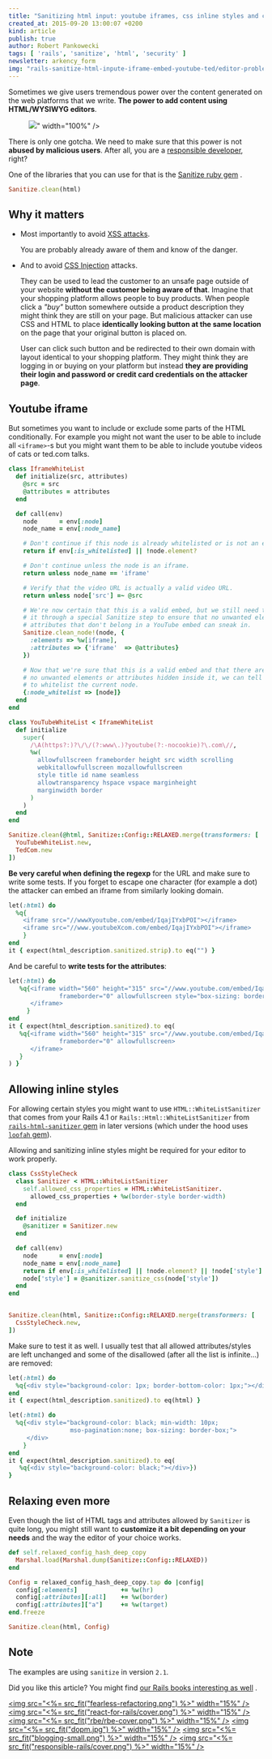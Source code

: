 ```yaml
---
title: "Sanitizing html input: youtube iframes, css inline styles and customization"
created_at: 2015-09-20 13:00:07 +0200
kind: article
publish: true
author: Robert Pankowecki
tags: [ 'rails', 'sanitize', 'html', 'security' ]
newsletter: arkency_form
img: "rails-sanitize-html-inpute-iframe-embed-youtube-ted/editor-problem.jpg"
---
```


Sometimes we give users tremendous power over the content generated
on the web platforms that we write. **The power to add content using
HTML/WYSIWYG editors**.

<p>
  <figure>
    <img src="<%= src_fit("rails-sanitize-html-inpute-iframe-embed-youtube-ted/editor-problem.jpg") %>" width="100%" />
  </figure>
</p>

There is only one gotcha. We need to make sure
that this power is not **abused by malicious users**. After all,
you are a [responsible developer](/responsible-rails/), right?

<!-- more -->

One of the libraries that you can use for that is the [Sanitize ruby gem](https://github.com/rgrove/sanitize) .

```ruby
Sanitize.clean(html)
```

## Why it matters

* Most importantly to avoid [XSS attacks](https://en.wikipedia.org/wiki/Cross-site_scripting).

    You are probably already aware of them and know of the danger.

* And to avoid [CSS Injection](https://www.owasp.org/index.php/Testing_for_CSS_Injection_(OTG-CLIENT-005)) attacks.

    They can be used to lead the customer to an unsafe page outside of your website **without
    the customer being aware of that**. Imagine that your shopping platform allows people to buy
    products. When people click a _"buy"_ button somewhere outside a product description they might
    think they are still on your page. But malicious attacker can use CSS and HTML to place
    **identically looking button at the same location** on the page that your original button is
    placed on.

    User can click such button and be redirected to their own domain with layout
    identical to your shopping platform. They might think they are logging in or buying on your platform but
    instead **they are providing their login and password or credit card credentials on the attacker page**.

## Youtube iframe

But sometimes you want to include or exclude some parts of the HTML conditionally. For example
you might not want the user to be able to include all `<iframe>`-s but you might want them
to be able to include youtube videos of cats or ted.com talks.

```ruby
class IframeWhiteList
  def initialize(src, attributes)
    @src = src
    @attributes = attributes
  end

  def call(env)
    node      = env[:node]
    node_name = env[:node_name]

    # Don't continue if this node is already whitelisted or is not an element.
    return if env[:is_whitelisted] || !node.element?

    # Don't continue unless the node is an iframe.
    return unless node_name == 'iframe'

    # Verify that the video URL is actually a valid video URL.
    return unless node['src'] =~ @src

    # We're now certain that this is a valid embed, but we still need to run
    # it through a special Sanitize step to ensure that no unwanted elements or
    # attributes that don't belong in a YouTube embed can sneak in.
    Sanitize.clean_node!(node, {
      :elements => %w[iframe],
      :attributes => {'iframe'  => @attributes}
    })

    # Now that we're sure that this is a valid embed and that there are
    # no unwanted elements or attributes hidden inside it, we can tell Sanitize
    # to whitelist the current node.
    {:node_whitelist => [node]}
  end
end

class YouTubeWhiteList < IframeWhiteList
  def initialize
    super(
      /\A(https?:)?\/\/(?:www\.)?youtube(?:-nocookie)?\.com\//,
      %w(
        allowfullscreen frameborder height src width scrolling
        webkitallowfullscreen mozallowfullscreen
        style title id name seamless
        allowtransparency hspace vspace marginheight
        marginwidth border
      )
    )
  end
end

Sanitize.clean(@html, Sanitize::Config::RELAXED.merge(transformers: [
  YouTubeWhiteList.new,
  TedCom.new
])
```

**Be very careful when defining the regexp** for the URL and make sure to write some tests.
If you forget to escape one character (for example a dot) the attacker can embed
an iframe from similarly looking domain.

```ruby
let(:html) do
  %q{
    <iframe src="//wwwXyoutube.com/embed/IqajIYxbPOI"></iframe>
    <iframe src="//www.youtubeXcom.com/embed/IqajIYxbPOI"></iframe>
    }
end
it { expect(html_description.sanitized.strip).to eq("") }
```

And be careful to **write tests for the attributes**:

```ruby
let(:html) do
   %q{<iframe width="560" height="315" src="//www.youtube.com/embed/IqajIYxbPOI"
              frameborder="0" allowfullscreen style="box-sizing: border-box;">
      </iframe>
     }
end
it { expect(html_description.sanitized).to eq(
   %q{<iframe width="560" height="315" src="//www.youtube.com/embed/IqajIYxbPOI"
              frameborder="0" allowfullscreen>
      </iframe>
   }
) }
```

## Allowing inline styles

For allowing certain styles you might want to use `HTML::WhiteListSanitizer` that comes
from your Rails 4.1 or `Rails::Html::WhiteListSanitizer` from [`rails-html-sanitizer` gem](https://github.com/rails/rails-html-sanitizer)
in later versions (which under the hood uses [`loofah` gem](https://github.com/flavorjones/loofah)).

Allowing and sanitizing inline styles might be required for your editor to work properly.

```ruby
class CssStyleCheck
  class Sanitizer < HTML::WhiteListSanitizer
    self.allowed_css_properties = HTML::WhiteListSanitizer.
      allowed_css_properties + %w(border-style border-width)
  end

  def initialize
    @sanitizer = Sanitizer.new
  end

  def call(env)
    node      = env[:node]
    node_name = env[:node_name]
    return if env[:is_whitelisted] || !node.element? || !node['style']
    node['style'] = @sanitizer.sanitize_css(node['style'])
  end
end


Sanitize.clean(html, Sanitize::Config::RELAXED.merge(transformers: [
  CssStyleCheck.new,
])
```

Make sure to test it as well. I usually test that all allowed attributes/styles
are left unchanged and some of the disallowed (after all the list is infinite...)
are removed:

```ruby
let(:html) do
  %q{<div style="background-color: 1px; border-bottom-color: 1px;"></div>}
end
it { expect(html_description.sanitized).to eq(html) }
```

```ruby
let(:html) do
  %q{<div style="background-color: black; min-width: 10px;
                 mso-pagination:none; box-sizing: border-box;">
     </div>
    }
end
it { expect(html_description.sanitized).to eq(
   %q{<div style="background-color: black;"></div>})
}
```

## Relaxing even more

Even though the list of HTML tags and attributes allowed by `Sanitizer` is quite long, you
might still want to **customize it a bit depending on your needs** and the
way the editor of your choice works.

```ruby
def self.relaxed_config_hash_deep_copy
  Marshal.load(Marshal.dump(Sanitize::Config::RELAXED))
end

Config = relaxed_config_hash_deep_copy.tap do |config|
  config[:elements]            += %w(hr)
  config[:attributes][:all]    += %w(border)
  config[:attributes]["a"]     += %w(target)
end.freeze

Sanitize.clean(html, Config)
```

## Note

The examples are using `sanitize` in version `2.1`.

Did you like this article? You might find [our Rails books interesting as well](/products) .

<a href="http://rails-refactoring.com"><img src="<%= src_fit("fearless-refactoring.png") %>" width="15%" /></a>
<a href="/rails-react"><img src="<%= src_fit("react-for-rails/cover.png") %>" width="15%" /></a>
<a href="http://reactkungfu.com/react-by-example/"><img src="<%= src_fit("rbe/rbe-cover.png") %>" width="15%" /></a>
<a href="/async-remote"><img src="<%= src_fit("dopm.jpg") %>" width="15%" /></a>
<a href="https://arkency.dpdcart.com"><img src="<%= src_fit("blogging-small.png") %>" width="15%" /></a>
<a href="/responsible-rails"><img src="<%= src_fit("responsible-rails/cover.png") %>" width="15%" /></a>
